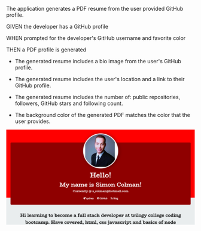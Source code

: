 The application generates a PDF resume from the user provided GitHub profile.

GIVEN the developer has a GitHub profile

WHEN prompted for the developer's GitHub username and favorite color

THEN a PDF profile is generated

* The generated resume includes a bio image from the user's GitHub profile.

* The generated resume includes the user's location and a link to their GitHub profile.

* The generated resume includes the number of: public repositories, followers, GitHub stars and following count.

* The background color of the generated PDF matches the color that the user provides.

![screenshot](https://github.com/SiJBC/profile_generator/blob/master/images/screenshot.png "Screenshot")







